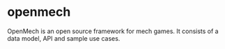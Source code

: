 # openmech
OpenMech is an open source framework for mech games. It consists of a data model, API and sample use cases.
